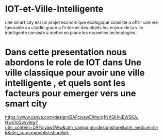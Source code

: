 # IOT-et-Ville-Intelligente

une smart city est un projet economique ecologique consiste a offrir une vie favorable au citadin grace a l'internet des objets 
les enjeux de la ville intelligente consiste a mettre en place les nouvelles technologies . 

# Dans cette presentation nous abordons le role de IOT dans Une ville classique pour avoir une ville intelligente , et quels sont les facteurs pour emerger vers une smart city 

https://www.canva.com/design/DAFcjvawEWw/q1NXSIHiuEWSKA-Hwo1cQw/view?utm_content=DAFcjvawEWw&utm_campaign=designshare&utm_medium=link&utm_source=publishsharelink
